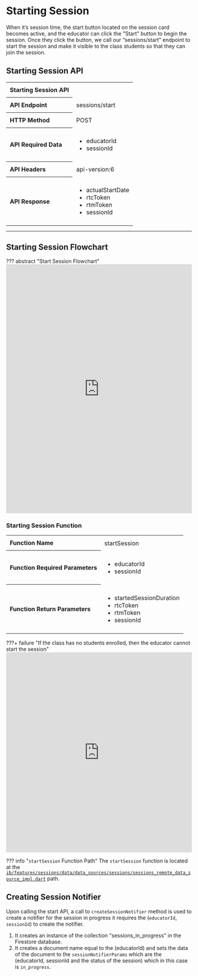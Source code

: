# Starting Session

When it’s session time, the start button located on the session card becomes active, and the  educator can click the "Start" button to begin the session. Once they click the button, we call our “sessions/start” endpoint to start the session and make it visible to the class students so that they can join the session.


## Starting Session API
<div style="text-align: center;">
    <table width="100%" style="max-width: 600px; margin: 0 auto; border-collapse: collapse;">
        <tr>
            <th style="text-align: left; padding: 10px;">Starting Session API</th>
            <td style="text-align: left; padding: 10px;"></td>
        </tr>
        <tr>
            <th style="text-align: left; padding: 10px;">API Endpoint</th>
            <td style="text-align: left; padding: 10px;">sessions/start</td>
        </tr>
        <tr>
            <th style="text-align: left; padding: 10px;">HTTP Method</th>
            <td style="text-align: left; padding: 10px;">POST</td>
        </tr>
        <tr>
            <th style="text-align: left; padding: 10px;">API Required Data</th>
            <td style="text-align: left; padding: 10px;">
                <ul>
                    <li>educatorId</li>
                    <li>sessionId</li>
                </ul>
            </td>
        </tr>
        <tr>
            <th style="text-align: left; padding: 10px;">API Headers</th>
            <td style="text-align: left; padding: 10px;">api-version:6</td>
        </tr>
        <tr>
            <th style="text-align: left; padding: 10px;">API Response</th>
            <td style="text-align: left; padding: 10px;">
                <ul>
                    <li>actualStartDate</li>
                    <li>rtcToken</li>
                    <li>rtmToken</li>
                    <li>sessionId</li>
                </ul>
            </td>
        </tr>
    </table>
</div>

---------------------

## Starting Session Flowchart

??? abstract "Start Session Flowchart"
    <iframe frameborder="0" style="width:100%;height:674px;" src="https://viewer.diagrams.net/?tags=%7B%7D&highlight=0000ff&edit=_blank&layers=1&nav=1#G1o17h3xDyChuyljgdglymFuCZmfIxYc7K"></iframe>


### Starting Session Function 

<table width="100%" style="border-collapse: collapse;">
    <tr>
        <th style="text-align: left; padding: 10px;">Function Name</th>
        <td style="text-align: left; padding: 10px;">startSession</td>
    </tr>
    <tr>
        <th style="text-align: left; padding: 10px;">Function Required Parameters</th>
        <td style="text-align: left; padding: 10px;">
            <ul>
                <li>educatorId</li>
                <li>sessionId</li>
            </ul>
        </td>
    </tr>
    <tr>
        <th style="text-align: left; padding: 10px;">Function Return Parameters</th>
        <td style="text-align: left; padding: 10px;">
            <ul>
                <li>startedSessionDuration</li>
                <li>rtcToken</li>
                <li>rtmToken</li>
                <li>sessionId</li>
            </ul>
        </td>
    </tr>
</table>

???+ failure "If the class has no students enrolled, then the educator cannot start the session"
    <iframe frameborder="0" style="width:100%;height:542px;" src="https://viewer.diagrams.net/?tags=%7B%7D&highlight=0000ff&edit=_blank&layers=1&nav=1#G1qIFCq9VEZQkqy9FSrNR9jZzRfDBYk-N_"></iframe>


??? info "`startSession` Function Path"
    The `startSession` function is located at the [`ib/features/sessions/data/data_sources/sessions/sessions_remote_data_source_impl.dart`](https://dev.azure.com/nagwa-limited/_git/Nagwa%20Sessions%20For%20Educators?path=/lib/features/sessions/data/data_sources/sessions/sessions_remote_data_source_impl.dart&version=GBmaster) path.


## Creating Session Notifier
Upon calling the start API, a call to `createSessionNotifier` method is used to create a notifier for the session in progress it requires the (`educatorId`, `sessionId`) to create the notifier.

1. It creates an instance of the collection "sessions_in_progress" in the Firestore database.
2. It creates a document name equal to the (educatorId) and sets the data of the document to the `sessionNotifierParams` which are the (educatorId, sessionId and the status of the session) which in this case is `in_progress`.


